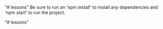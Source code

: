 "# lessons" 
Be sure to run an 'npm install' to install any dependencies and 'npm start' to run the project.

"# lessons" 
